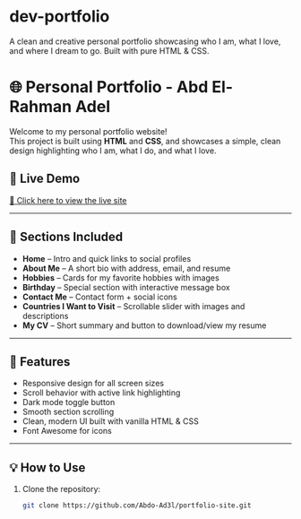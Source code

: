 # dev-portfolio
A clean and creative personal portfolio showcasing who I am, what I love, and where I dream to go. Built with pure HTML &amp; CSS.
# 🌐 Personal Portfolio - Abd El-Rahman Adel

Welcome to my personal portfolio website!  
This project is built using **HTML** and **CSS**, and showcases a simple, clean design highlighting who I am, what I do, and what I love.

## 🔗 Live Demo

[🔴 Click here to view the live site](https://your-live-link.com) <!-- replace with real link when deployed -->

---

## 📂 Sections Included

- **Home** – Intro and quick links to social profiles  
- **About Me** – A short bio with address, email, and resume  
- **Hobbies** – Cards for my favorite hobbies with images  
- **Birthday** – Special section with interactive message box  
- **Contact Me** – Contact form + social icons  
- **Countries I Want to Visit** – Scrollable slider with images and descriptions  
- **My CV** – Short summary and button to download/view my resume  

---

## 🌙 Features

- Responsive design for all screen sizes  
- Scroll behavior with active link highlighting  
- Dark mode toggle button  
- Smooth section scrolling  
- Clean, modern UI built with vanilla HTML & CSS  
- Font Awesome for icons  

---

## 💡 How to Use

1. Clone the repository:
   ```bash
   git clone https://github.com/Abdo-Ad3l/portfolio-site.git
